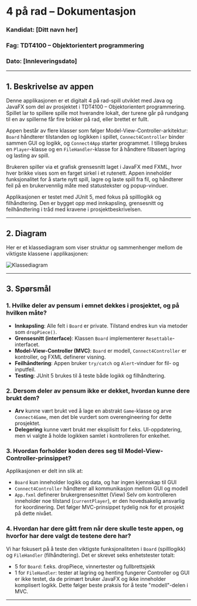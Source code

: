# 4 på rad – Dokumentasjon

### Kandidat: [Ditt navn her]

### Fag: TDT4100 – Objektorientert programmering

### Dato: [Innleveringsdato]

---

## 1. Beskrivelse av appen

Denne applikasjonen er et digitalt 4 på rad-spill utviklet med Java og JavaFX som del av prosjektet i TDT4100 – Objektorientert programmering. Spillet lar to spillere spille mot hverandre lokalt, der turene går på rundgang til en av spillerne får fire brikker på rad, eller brettet er fullt.

Appen består av flere klasser som følger Model-View-Controller-arkitektur: `Board` håndterer tilstanden og logikken i spillet, `Connect4Controller` binder sammen GUI og logikk, og `Connect4App` starter programmet. I tillegg brukes en `Player`-klasse og en `FileHandler`-klasse for å håndtere filbasert lagring og lasting av spill.

Brukeren spiller via et grafisk grensesnitt laget i JavaFX med FXML, hvor hver brikke vises som en farget sirkel i et rutenett. Appen inneholder funksjonalitet for å starte nytt spill, lagre og laste spill fra fil, og håndterer feil på en brukervennlig måte med statustekster og popup-vinduer.

Applikasjonen er testet med JUnit 5, med fokus på spilllogikk og filhåndtering. Den er bygget opp med innkapsling, grensesnitt og feilhåndtering i tråd med kravene i prosjektbeskrivelsen.

---

## 2. Diagram

Her er et klassediagram som viser struktur og sammenhenger mellom de viktigste klassene i applikasjonen:

![Klassediagram](/java/digram.png)

---

## 3. Spørsmål

### 1. Hvilke deler av pensum i emnet dekkes i prosjektet, og på hvilken måte?

- **Innkapsling**: Alle felt i `Board` er private. Tilstand endres kun via metoder som `dropPiece()`.
- **Grensesnitt (interface)**: Klassen `Board` implementerer `Resettable`-interfacet.
- **Model-View-Controller (MVC)**: `Board` er modell, `Connect4Controller` er kontroller, og FXML definerer visning.
- **Feilhåndtering**: Appen bruker `try/catch` og `Alert`-vinduer for fil- og inputfeil.
- **Testing**: JUnit 5 brukes til å teste både logikk og filhåndtering.

### 2. Dersom deler av pensum ikke er dekket, hvordan kunne dere brukt dem?

- **Arv** kunne vært brukt ved å lage en abstrakt `Game`-klasse og arve `Connect4Game`, men det ble vurdert som overengineering for dette prosjektet.
- **Delegering** kunne vært brukt mer eksplisitt for f.eks. UI-oppdatering, men vi valgte å holde logikken samlet i kontrolleren for enkelhet.

### 3. Hvordan forholder koden deres seg til Model-View-Controller-prinsippet?

Applikasjonen er delt inn slik at:

- `Board` kun inneholder logikk og data, og har ingen kjennskap til GUI
- `Connect4Controller` håndterer all kommunikasjon mellom GUI og modell
- `App.fxml` definerer brukergrensesnittet (View)
  Selv om kontrolleren inneholder noe tilstand (`currentPlayer`), er den hovedsakelig ansvarlig for koordinering. Det følger MVC-prinsippet tydelig nok for et prosjekt på dette nivået.

### 4. Hvordan har dere gått frem når dere skulle teste appen, og hvorfor har dere valgt de testene dere har?

Vi har fokusert på å teste den viktigste funksjonaliteten i `Board` (spilllogikk) og `FileHandler` (filhåndtering). Det er skrevet seks enhetstester totalt:

- 5 for `Board`: f.eks. dropPiece, vinnertester og fullbrettsjekk
- 1 for `FileHandler`: tester at lagring og henting fungerer
  Controller og GUI er ikke testet, da de primært bruker JavaFX og ikke inneholder komplisert logikk. Dette følger beste praksis for å teste "modell"-delen i MVC.

---
